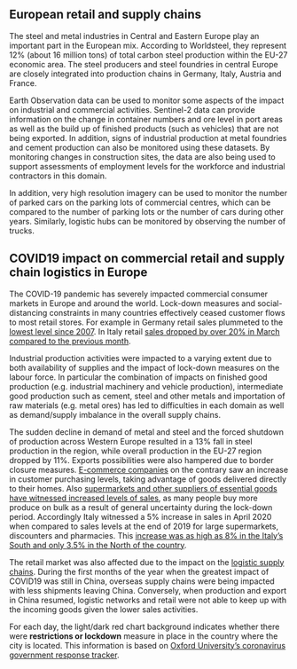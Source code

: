 ## European retail and supply chains

The steel and metal industries in Central and Eastern Europe play an important part in the European mix. According to Worldsteel, they represent 12% (about 16 million tons) of total carbon steel production within the EU-27 economic area. The steel producers and steel foundries in central Europe are closely integrated into production chains in Germany, Italy, Austria and France. 

Earth Observation data can be used to monitor some aspects of the impact on industrial and commercial activities. 
Sentinel-2 data can provide information on the change in container numbers and ore level in port areas as well as the build up of finished products (such as vehicles) that are not being exported. In addition, signs of industrial production at metal foundries and cement production can also be monitored using these datasets. By monitoring changes in construction sites, the data are also being used to support assessments of employment levels for the workforce and industrial contractors in this domain.

In addition, very high resolution imagery can be used to monitor the number of parked cars on the parking lots of commercial centres, which can be compared to the number of parking lots or the number of cars during other years. Similarly, logistic hubs can be monitored by observing the number of trucks.

## COVID19 impact on commercial retail and supply chain logistics in Europe 

The COVID-19 pandemic has severely impacted commercial consumer markets in Europe and around the world. Lock-down measures and social-distancing constraints in many countries effectively ceased customer flows to most retail stores. For example in Germany retail sales plummeted to the [lowest level since 2007](https://markets.businessinsider.com/news/stocks/eurozone-gdp-shrinks-in-first-quarter-coronavirus-2020-4-1029149227). In Italy retail [sales dropped by over 20% in March compared to the previous month](https://meet.lync.com/esa.int/doris.reinprecht/G0FE33Y5).

Industrial production activities were impacted to a varying extent due to both availability of supplies and the impact of lock-down measures on the labour force.  In particular the combination of impacts on finished good production (e.g. industrial machinery and vehicle production), intermediate good production such as cement, steel and other metals and importation of raw materials (e.g. metal ores) has led to difficulties in each domain as well as demand/supply imbalance in the overall supply chains. 

The sudden decline in demand of metal and steel and the forced shutdown of production across Western Europe resulted in a 13% fall in steel production in the region, while overall production in the EU-27 region dropped by 11%. Exports possibilities were also hampered due to border closure measures. [E-commerce companies](https://www.maze-one.com/en/news/covid-19-effect-on-amazon) on the contrary saw an increase in customer purchasing levels, taking advantage of goods delivered directly to their homes. Also [supermarkets and other suppliers of essential goods have witnessed increased levels of sales](https://www.statista.com/statistics/1108853/grocery-sales-increase-in-the-united-kingdom-coronavirus/), as many people buy more produce on bulk as a result of general uncertainty during the lock-down period. Accordingly Italy witnessed a 5% increase in sales in April 2020 when compared to sales levels at the end of 2019 for large supermarkets, discounters and pharmacies. This [increase was as high as 8% in the Italy’s South and only 3.5% in the North of the country](https://www.statista.com/statistics/1103506/impact-of-coronavirus-on-sales-values-in-large-retail-italy/). 

The retail market was also affected due to the impact on the [logistic supply chains](
https://meet.lync.com/esa.int/doris.reinprecht/G0FE33Y5). During the first months of the year when the greatest impact of COVID19 was still in China, overseas supply chains were being impacted with less shipments leaving China. Conversely, when production and export in China resumed, logistic networks and retail were not able to keep up with the incoming goods given the lower sales activities.  

For each day, the light/dark red chart background indicates whether there were **restrictions or lockdown** measure in place in the country where the city is located. This information is based on [Oxford University’s coronavirus government response tracker](https://covidtracker.bsg.ox.ac.uk/). 





